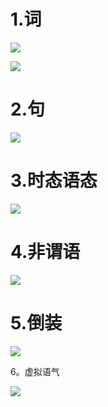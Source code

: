 # 1.词

![](images/WEBRESOURCE3aad75a3b2357eaeae9d25f91a8d95afstickPicture.png)

![](images/WEBRESOURCE3cb035b835ce5c37fd98bd2ac17af699截图.png)

# 2.句

![](images/WEBRESOURCE693ef7e814220dc62cfeadb852e08f5d截图.png)

# 3.时态语态

![](images/WEBRESOURCE5dca72d2e46711c20343b7d3f06a3467截图.png)

# 4.非谓语

![](images/WEBRESOURCEa334db2551e57284675fa14bc870f43d截图.png)

# 5.倒装

![](images/WEBRESOURCE41176d7c957cd6bc41495582b35e58c2截图.png)

6。虚拟语气

![](images/WEBRESOURCE4b009b7d916e55aeef5e2c484ea8de59截图.png)